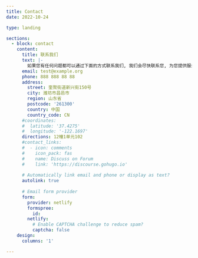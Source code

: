 ```yaml
---
title: Contact
date: 2022-10-24

type: landing

sections:
  - block: contact
    content:
      title: 联系我们
      text: |-
        如果您有任何问题都可以通过下面的方式联系我们, 我们会尽快联系您, 为您提供服务.
      email: test@example.org
      phone: 888 888 88 88
      address:
        street: 奎聚街道新兴街150号
        city: 潍坊市昌邑市
        region: 山东省
        postcode: '261300'
        country: 中国
        country_code: CN
      #coordinates:
      #  latitude: '37.4275'
      #  longitude: '-122.1697'
      directions: 12幢1单元102
      #contact_links:
      #  - icon: comments
      #    icon_pack: fas
      #    name: Discuss on Forum
      #    link: 'https://discourse.gohugo.io'
    
      # Automatically link email and phone or display as text?
      autolink: true
    
      # Email form provider
      form:
        provider: netlify
        formspree:
          id:
        netlify:
          # Enable CAPTCHA challenge to reduce spam?
          captcha: false
    design:
      columns: '1'

---
```

